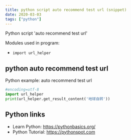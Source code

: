 ```yaml
---
title: python script auto recommend test url (snippet)
date: 2020-03-03
tags: ["python"]
---
```

Python script 'auto recommend test url'


Modules used in program: 
* `import url_helper`

## python auto recommend test url

Python example: auto recommend test url

```python
#encoding=utf-8
import url_helper
print(url_helper.get_result_content('地球自转'))

```

## Python links

- Learn Python: https://pythonbasics.org/
- Python Tutorial: https://pythonspot.com
